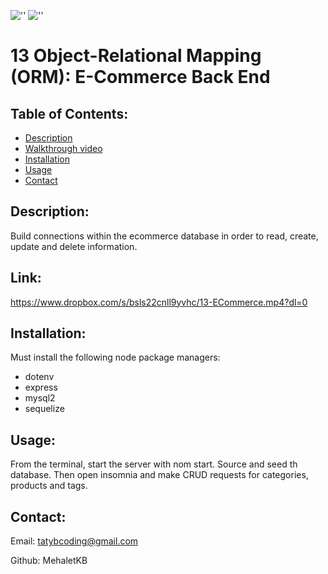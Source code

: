 ![''](https://img.shields.io/github/last-commit/MehaletKB/13-ECommerce-BankEnd) ![''](https://img.shields.io/github/languages/count/MehaletKB/13-ECommerce-BankEnd)

# 13 Object-Relational Mapping (ORM): E-Commerce Back End

## Table of Contents:

- [Description](#description)
- [Walkthrough video](#link)
- [Installation](#installation)
- [Usage](#usage)
- [Contact](#contact)

## Description:

Build connections within the ecommerce database in order to read, create, update and delete information.

## Link:

https://www.dropbox.com/s/bsls22cnll9yvhc/13-ECommerce.mp4?dl=0

## Installation:

Must install the following node package managers:
  - dotenv
  - express
  - mysql2
  - sequelize

## Usage:

From the terminal, start the server with nom start. Source and seed th database. Then open insomnia and make CRUD requests for categories, products and tags.

## Contact:

Email: tatybcoding@gmail.com

Github: MehaletKB

